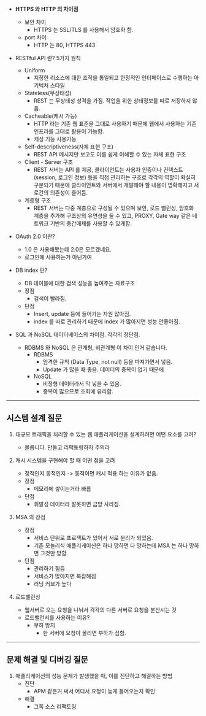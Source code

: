 
* **HTTPS 와 HTTP 의 차이점**
	* 보안 차이
		* HTTPS 는 SSL/TLS 를 사용해서 암호화 함.
	* port 차이
		* HTTP 는 80, HTTPS 443

* RESTful API 란? 5가지 원칙
	* Uniform
		* 지정한 리소스에 대한 조작을 통일되고 한정적인 인터페이스로 수행하는 아키텍처 스타일
	* Stateless(무상태성)
		* REST 는 무상태성 성격을 가짐. 작업을 위한 상태정보를 따로 저장하지 않음.
	* Cacheable(캐시 가능)
		* HTTP 라는 기존 웹 표준을 그대로 사용하기 때문에 웹에서 사용하는 기존 인프라를 그대로 활용이 가능함.
		* 캐싱 기능 사용가능
	* Self-descriptiveness(자체 표현 구조)
		* REST API 메시지만 보고도 이를 쉽게 이해할 수 있는 자체 표현 구조
	* Client - Server 구조
		* REST 서버는 API 를 제공, 클라이언트는 사용자 인증이나 컨텍스트(session, 로그인 정보) 등을 직접 관리하는 구조로 각각의 역할이 확실히 구분되기 때문에 클라이언트와 서버에서 개발해야 할 내용이 명확해지고 서로간의 의존성이 줄어듬.
	* 계층형 구조
		* REST 서버는 다중 계층으로 구성될 수 있으며 보안, 로드 밸런싱, 암호화 계층을 추가해 구조상의 유연성을 둘 수 있고, PROXY, Gate way 같은 네트워크 기반의 중간매체를 사용할 수 있게함.

* OAuth 2.0 이란?
	* 1.0 은 사용해봤는데 2.0은 모르겠네요.
	* 로그인에 사용하는거 아닌가여

* DB index 란?
	* DB 테이블에 대한 검색 성능을 높여주는 자료구조
	* 장점
		* 검색이 빨라짐.
	* 단점
		* Insert, update 등에 들어가는 자원 많아짐.
		* index 를 따로 관리하기 때문에 index 가 많아지면 성능 안좋아짐.

* SQL 과 NoSQL 데이터베이스의 차이점. 각각의 장단점.
	* RDBMS 와 NoSQL 은 관계형, 비관계형 이 차이 인거 같습니다.
		* RDBMS
			* 엄격한 규칙 (Data Type, not null) 등을 따져가면서 넣음.
			* Update 가 많을 때 좋음. 데이터의 중복이 없기 때문에
		* NoSQL
			* 비정형 데이터라서 막 넣을 수 있음.
			* 중복이 많으므로 조회에 유리함.

----

## 시스템 설계 질문

1. 대규모 트래픽을 처리할 수 있는 웹 애플리케이션을 설계하려면 어떤 요소를 고려?
	* 몰릅니다. 만들고 리팩토링하자 주의라

2. 캐시 시스템을 구현해야 할 때 어떤 점을 고려
	* 정적인지 동적인지 -> 동적이면 캐시 적용 하는 이유가 없음.
	* 장점
		* 메모리에 쌓이는거라 빠름
	* 단점
		* 휘발성 데이터라 잘못하면 금방 사라짐.


3. MSA 의 장점
	* 장점
		* 서비스 단위로 프로젝트가 있어서 서로 분리가 되있음.
		* 기존 모놀리식 애플리케이션은 하나 망하면 다 망하는데 MSA 는 하나 망하면 그것만 망함.
	* 단점
		* 관리하기 힘듬
		* 서비스가 많아지면 복잡해짐
		* 러닝 커브가 높다 

4. 로드밸런싱
	* 웹서버로 오는 요청을 나눠서 각각의 다른 서버로 요청을 분산시는 것
	* 로드밸런서를 사용하는 이유?
		* 부하 방지
			* 한 서버에 요청이 몰리면 부하가 심함.
----
## 문제 해결 및 디버깅 질문

1. 애플리케이션의 성능 문제가 발생했을 때, 이를 진단하고 해결하는 방법
	* 진단
		* APM 같은거 써서 어디서 요청이 늦게 들어오는지 확인
	* 해결
		* 그쪽 소스 리팩토링
